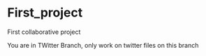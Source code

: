 # First_project
First collaborative project

You are in TWitter Branch, only work on twitter files on this branch
